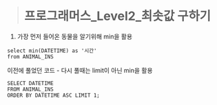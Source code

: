 ><h1>프로그래머스_Level2_최솟값 구하기</h1>
1. 가장 먼저 들어온 동물을 알기위해 min을 활용

```MySQL
select min(DATETIME) as '시간'
from ANIMAL_INS
```
이전에 풀었던 코드 - 다시 풀때는 limit이 아닌 min을 활용
```MySQL
SELECT DATETIME
FROM ANIMAL_INS
ORDER BY DATETIME ASC LIMIT 1;
```
